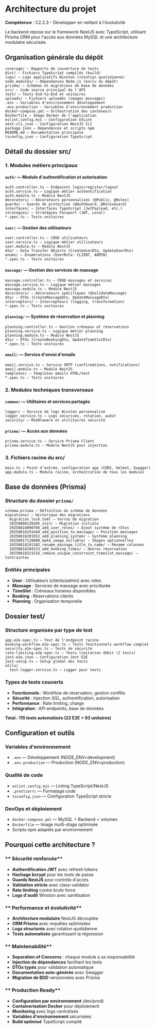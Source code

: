 # Architecture du projet
**Compétence** : C2.2.3 – Développer en veillant à l'évolutivité

Le backend repose sur le framework NestJS avec TypeScript, utilisant Prisma ORM pour l'accès aux données MySQL et une architecture modulaire sécurisée.

## Organisation générale du dépôt

```
coverage/ — Rapports de couverture de tests
dist/ — Fichiers TypeScript compilés (build)
logs/ — Logs applicatifs Winston (rotation quotidienne)
node_modules/ — Dépendances Node.js (exclu du dépôt)
prisma/ — Schémas et migrations de base de données
src/ — Code source principal de l'API
test/ — Tests End-to-End et unitaires
uploads/ — Fichiers uploadés (images massages)
.env — Variables d'environnement développement
.env.production — Variables d'environnement production
docker-compose.yml — Orchestration des conteneurs
Dockerfile — Image Docker de l'application
eslint.config.mjs — Configuration ESLint
nest-cli.json — Configuration NestJS CLI
package.json — Dépendances et scripts npm
README.md — Documentation principale
tsconfig.json — Configuration TypeScript
```

## Détail du dossier src/

### 1. **Modules métiers principaux**

#### `auth/` — Module d'authentification et autorisation
```
auth.controller.ts — Endpoints login/register/logout
auth.service.ts — Logique métier authentification
auth.module.ts — Module NestJS
decorators/ — Décorateurs personnalisés (@Public, @Roles)
guards/ — Guards de protection (@AuthGuard, @RolesGuard)
interfaces/ — Interfaces TypeScript (JwtPayload, etc.)
strategies/ — Stratégies Passport (JWT, Local)
*.spec.ts — Tests unitaires
```

#### `user/` — Gestion des utilisateurs
```
user.controller.ts — CRUD utilisateurs
user.service.ts — Logique métier utilisateurs
user.module.ts — Module NestJS
dto/ — Data Transfer Objects (CreateUserDto, UpdateUserDto)
enums/ — Énumérations (UserRole: CLIENT, ADMIN)
*.spec.ts — Tests unitaires
```

#### `massage/` — Gestion des services de massage
```
massage.controller.ts — CRUD massages et services
massage.service.ts — Logique métier massages
massage.module.ts — Module NestJS
decorators/ — Décorateurs spécifiques (@ValidateMassage)
dto/ — DTOs (CreateMassageDto, UpdateMassageDto)
interceptors/ — Intercepteurs (logging, transformation)
*.spec.ts — Tests unitaires
```

#### `planning/` — Système de réservation et planning
```
planning.controller.ts — Gestion créneaux et réservations
planning.service.ts — Logique métier planning
planning.module.ts — Module NestJS
dto/ — DTOs (CreateBookingDto, UpdateTimeSlotDto)
*.spec.ts — Tests unitaires
```

#### `email/` — Service d'envoi d'emails
```
email.service.ts — Service SMTP (confirmations, notifications)
email.module.ts — Module NestJS
templates/ — Templates emails HTML/text
*.spec.ts — Tests unitaires
```

### 2. **Modules techniques transversaux**

#### `common/` — Utilitaires et services partagés
```
logger/ — Service de logs Winston personnalisé
logger.service.ts — Logs sécurisés, rotation, audit
security/ — Middleware et utilitaires sécurité
```

#### `prisma/` — Accès aux données
```
prisma.service.ts — Service Prisma Client
prisma.module.ts — Module NestJS pour injection
```

### 3. **Fichiers racine du src/**
```
main.ts — Point d'entrée, configuration app (CORS, Helmet, Swagger)
app.module.ts — Module racine, orchestration de tous les modules
```

## Base de données (Prisma)

### Structure du dossier `prisma/`
```
schema.prisma — Définition du schéma de données
migrations/ — Historique des migrations
  migration_lock.toml — Verrou de migration
  20250808120105_init/ — Migration initiale
  20250816090706_add_user_roles/ — Ajout système de rôles
  20250816191649_add_position_to_massage/ — Position massages
  20250816201952_add_planning_system/ — Système planning
  20250817120000_make_image_nullable/ — Images optionnelles
  20250818191102_rename_massage_title_to_name/ — Rename colonnes
  20250818204153_add_booking_times/ — Heures réservation
  20250818221516_remove_unique_constraint_timeslot_massage/ — Contraintes
```

### Entités principales
- **User** : Utilisateurs (clients/admin) avec roles
- **Massage** : Services de massage avec prix/durée
- **TimeSlot** : Créneaux horaires disponibles
- **Booking** : Réservations clients
- **Planning** : Organisation temporelle

## Dossier test/

### Structure organisée par type de test
```
app.e2e-spec.ts — Test de l'endpoint racine
booking-workflow.e2e-spec.ts — Tests fonctionnels workflow complet
security.e2e-spec.ts — Tests de sécurité
rate-limiting.e2e-spec.ts — Tests limitation débit (2 tests)
jest-e2e.json — Configuration Jest E2E
jest-setup.ts — Setup global des tests
utils/
  test-logger.service.ts — Logger pour tests
```

### Types de tests couverts
- **Fonctionnels** : Workflow de réservation, gestion conflits
- **Sécurité** : Injection SQL, authentification, autorisation
- **Performance** : Rate limiting, charge
- **Intégration** : API endpoints, base de données

**Total : 115 tests automatisés (22 E2E + 93 unitaires)**

## Configuration et outils

### **Variables d'environnement**
- `.env` — Développement (NODE_ENV=development)
- `.env.production` — Production (NODE_ENV=production)

### **Qualité de code**
- `eslint.config.mjs` — Linting TypeScript/NestJS
- `.prettierrc` — Formatage code
- `tsconfig.json` — Configuration TypeScript stricte

### **DevOps et déploiement**
- `docker-compose.yml` — MySQL + Backend + volumes
- `Dockerfile` — Image multi-stage optimisée
- Scripts npm adaptés par environnement

## Pourquoi cette architecture ?

### ** Sécurité renforcée**
- **Authentification JWT** avec refresh tokens
- **Hachage bcrypt** pour les mots de passe
- **Guards NestJS** pour contrôle d'accès
- **Validation stricte** avec class-validator
- **Rate limiting** contre brute force
- **Logs d'audit** Winston avec sanitisation

### ** Performance et évolutivité**
- **Architecture modulaire** NestJS découplée
- **ORM Prisma** avec requêtes optimisées
- **Logs structurés** avec rotation quotidienne
- **Tests automatisés** garantissant la régression

### ** Maintenabilité**
- **Separation of Concerns** : chaque module a sa responsabilité
- **Injection de dépendances** facilitant les tests
- **DTOs typés** pour validation automatique
- **Documentation auto-générée** avec Swagger
- **Migration de BDD** versionnées avec Prisma

### ** Production Ready**
- **Configuration par environnement** (dev/prod)
- **Containerisation Docker** pour déploiement
- **Monitoring** avec logs centralisés
- **Variables d'environnement** sécurisées
- **Build optimisé** TypeScript compilé